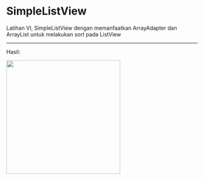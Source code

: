 # SimpleListView
Latihan VI, SimpleListView dengan memanfaatkan ArrayAdapter dan ArrayList untuk melakukan sort pada ListView

---
Hasil:

<img src="https://lh6.googleusercontent.com/raJ9mcLG098iI1RFjTcR9obprsqkYPxEJDL3U3QLx_BKWHuQHA2OCZ2nxqwpena3LrtKh6woGqch8Bs" width="300">
